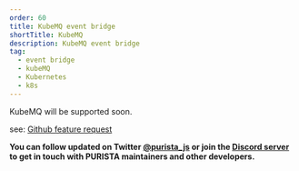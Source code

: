 ```yaml
---
order: 60
title: KubeMQ event bridge
shortTitle: KubeMQ
description: KubeMQ event bridge
tag:
  - event bridge
  - kubeMQ
  - Kubernetes
  - k8s
---
```


KubeMQ will be supported soon.

see: [Github feature request](https://github.com/sebastianwessel/purista/issues/64)

__You can follow updated on Twitter [@purista_js](https://twitter.com/purista_js) or join the [Discord server](https://discord.gg/9feaUm3H2v) to get in touch with PURISTA maintainers and other developers.__
